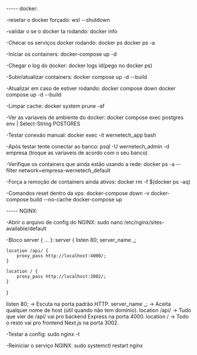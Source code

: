 ----- docker:

-resetar o docker forçado:
wsl --shutdown

-validar o se o docker ta rodando:
docker info

-Checar os serviços docker rodando:
docker ps
docker ps -a

-Iniciar os containers:
docker-compose up -d

-Chegar o log do docker:
docker logs id(pego no docker ps)

-Subir/atualizar containers:
docker compose up -d --build

-Atualizar em caso de estiver rodando:
docker compose down
docker compose up -d --build

-Limpar cache:
docker system prune -af

-Ver as variaveis de ambiente do docker:
docker compose exec postgres env | Select-String POSTGRES

-Testar conexão manual:
docker exec -it wernetech_app bash

-Após testar tente conectar ao banco:
psql -U wernetech_admin -d empresa (troque as variaveis de acordo com o seu banco)

-Verifique os containers que ainda estão usando a rede:
docker ps -a --filter network=empresa-wernetech_default

-Força a remoção de containers ainda ativos:
docker rm -f $(docker ps -aq)

-Comandos reset dentro da vps:
docker-compose down -v
docker-compose build --no-cache
docker-compose up




----- NGINX:

-Abrir o arquivo de config do NGINX:
sudo nano /etc/nginx/sites-available/default

-Bloco server { ... }:
server {
    listen 80;
    server_name _;

    location /api/ {
        proxy_pass http://localhost:4000/;
    }

    location / {
        proxy_pass http://localhost:3002/;
    }
}

listen 80; → Escuta na porta padrão HTTP.
server_name _; → Aceita qualquer nome de host (útil quando não tem domínio).
location /api/ → Tudo que vier de /api/ vai pro backend Express na porta 4000.
location / → Todo o resto vai pro frontend Next.js na porta 3002.

-Testar a config:
sudo nginx -t

-Reiniciar o serviço NGINX:
sudo systemctl restart nginx